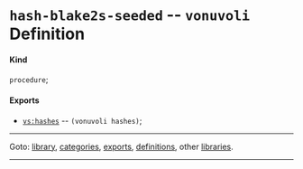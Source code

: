 

<a id='definition__vonuvoli__hash-blake2s-seeded'></a>

# `hash-blake2s-seeded` -- `vonuvoli` Definition


<a id='definition__vonuvoli__hash-blake2s-seeded__kind'></a>

#### Kind

`procedure`;


<a id='definition__vonuvoli__hash-blake2s-seeded__exports'></a>

#### Exports

 * [`vs:hashes`](../../vonuvoli/exports/vs_3a_hashes.md#export__vonuvoli__vs_3a_hashes) -- `(vonuvoli hashes)`;

----

Goto: [library](../../vonuvoli/_index.md#library__vonuvoli), [categories](../../vonuvoli/categories/_index.md#toc__vonuvoli__categories), [exports](../../vonuvoli/exports/_index.md#toc__vonuvoli__exports), [definitions](../../vonuvoli/definitions/_index.md#toc__vonuvoli__definitions), other [libraries](../../_libraries.md#toc__libraries).

----

